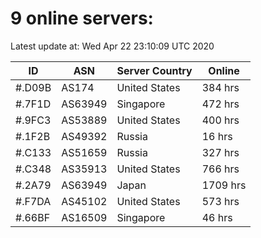 # 9 online servers:

Latest update at: Wed Apr 22 23:10:09 UTC 2020

| ID | ASN | Server Country | Online |
| -- | --- | -------------- | ------ |
| #.D09B | AS174 | United States | 384 hrs |
| #.7F1D | AS63949 | Singapore | 472 hrs |
| #.9FC3 | AS53889 | United States | 400 hrs |
| #.1F2B | AS49392 | Russia | 16 hrs |
| #.C133 | AS51659 | Russia | 327 hrs |
| #.C348 | AS35913 | United States | 766 hrs |
| #.2A79 | AS63949 | Japan | 1709 hrs |
| #.F7DA | AS45102 | United States | 573 hrs |
| #.66BF | AS16509 | Singapore | 46 hrs |

